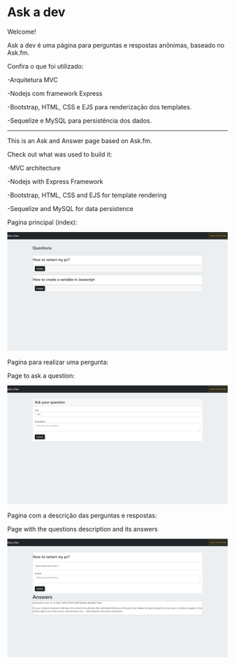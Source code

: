 # **Ask a dev**

Welcome! 

Ask a dev é uma página para perguntas e respostas anônimas, baseado no Ask.fm.

Confira o que foi utilizado:

-Arquitetura MVC

-Nodejs com framework Express

-Bootstrap, HTML, CSS e EJS para renderização dos templates.

-Sequelize e MySQL para persistência dos dados. 

--------------------------------------------------------------------------------------------------------------------------------

This is an Ask and Answer page based on Ask.fm.

Check out what was used to build it:

-MVC architecture

-Nodejs with Express Framework

-Bootstrap, HTML, CSS and EJS for template rendering

-Sequelize and MySQL for data persistence



Pagina principal (index):

![](https://github.com/Lucas-Aprigio/Projeto-Ask-a-dev/blob/main/index.png)



Pagina para realizar uma pergunta:

Page to ask a question:

![](https://github.com/Lucas-Aprigio/Projeto-Ask-a-dev/blob/main/perguntar.png)



Pagina com a descrição das perguntas e respostas:

Page with the questions description and its answers

![](https://github.com/Lucas-Aprigio/Projeto-Ask-a-dev/blob/main/perguntas.png)
